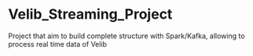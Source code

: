 # Velib_Streaming_Project
Project that aim to build complete structure with Spark/Kafka, allowing to process real time data of Velib
